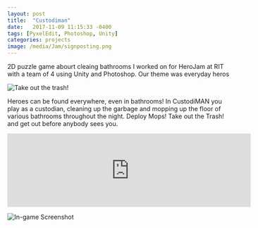 ```yaml
---
layout: post
title:  "Custodiman"
date:   2017-11-09 11:15:33 -0400
tags: [PyxelEdit, Photoshop, Unity]
categories: projects
image: /media/Jam/signposting.png
---
```


2D puzzle game abourt cleaing bathrooms I worked on for HeroJam at RIT with a team of 4 using Unity and Photoshop. Our theme was everyday heros

<!--more-->

![Take out the trash!]({{site.url}}/media/Jam/takeOutTheTrash.gif)

Heroes can be found everywhere, even in bathrooms! In CustodiMAN you play as a custodian, cleaning up the garbage and mopping up the floor of various bathrooms throughout the night. Deploy Mops! Take out the Trash! and get out before anybody sees you.

<iframe src="https://itch.io/embed/190253" height="167" width="552" frameborder="0"></iframe>

![In-game Screenshot]({{site.url}}/media/Jam/cust.png)


